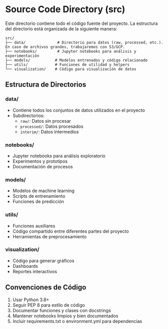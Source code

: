 # Source Code Directory (src)

Este directorio contiene todo el código fuente del proyecto. La estructura del directorio está organizada de la siguiente manera:

```
src/
├── data/              # Directorio para datos (raw, processed, etc.). En caso de archivos grandes, trabajaremos con S3/GCP.
├── notebooks/         # Jupyter notebooks para análisis y experimentación
├── models/           # Modelos entrenados y código relacionado
├── utils/            # Funciones de utilidad y helpers
└── visualization/    # Código para visualización de datos
```

## Estructura de Directorios

### data/
- Contiene todos los conjuntos de datos utilizados en el proyecto
- Subdirectorios:
  - `raw/`: Datos sin procesar
  - `processed/`: Datos procesados
  - `interim/`: Datos intermedios

### notebooks/
- Jupyter notebooks para análisis exploratorio
- Experimentos y prototipos
- Documentación de procesos

### models/
- Modelos de machine learning
- Scripts de entrenamiento
- Funciones de predicción

### utils/
- Funciones auxiliares
- Código compartido entre diferentes partes del proyecto
- Herramientas de preprocesamiento

### visualization/
- Código para generar gráficos
- Dashboards
- Reportes interactivos

## Convenciones de Código

1. Usar Python 3.8+
2. Seguir PEP 8 para estilo de código
3. Documentar funciones y clases con docstrings
4. Mantener notebooks limpios y bien documentados
5. Incluir requirements.txt o environment.yml para dependencias
